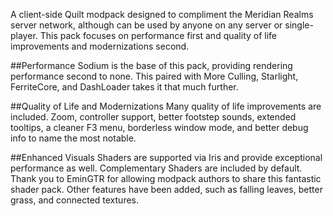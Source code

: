 A client-side Quilt modpack designed to compliment the Meridian Realms server network, although can be used by anyone on any server or single-player. This pack focuses on performance first and quality of life improvements and modernizations second.

##Performance
Sodium is the base of this pack, providing rendering performance second to none. This paired with More Culling, Starlight, FerriteCore, and DashLoader takes it that much further.

##Quality of Life and Modernizations
Many quality of life improvements are included. Zoom, controller support, better footstep sounds, extended tooltips, a cleaner F3 menu, borderless window mode, and better debug info to name the most notable.

##Enhanced Visuals
Shaders are supported via Iris and provide exceptional performance as well. Complementary Shaders are included by default. Thank you to EminGTR for allowing modpack authors to share this fantastic shader pack. Other features have been added, such as falling leaves, better grass, and connected textures.
